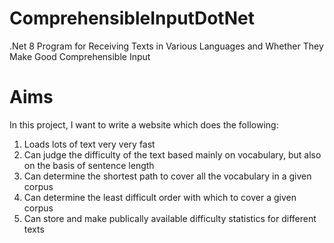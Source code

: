 # ComprehensibleInputDotNet
.Net 8 Program for Receiving Texts in Various Languages and Whether They Make Good Comprehensible Input


# Aims

In this project, I want to write a website which does the following:

1) Loads lots of text very very fast
2) Can judge the difficulty of the text based mainly on vocabulary, but also on the basis of sentence length
3) Can determine the shortest path to cover all the vocabulary in a given corpus
4) Can determine the least difficult order with which to cover a given corpus
5) Can store and make publically available difficulty statistics for different texts
